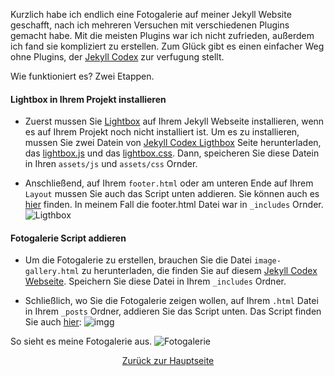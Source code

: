 
Kurzlich habe ich endlich eine Fotogalerie auf meiner Jekyll Website geschafft, nach ich mehreren Versuchen mit verschiedenen Plugins gemacht habe. Mit die meisten Plugins war ich nicht zufrieden, außerdem ich fand sie kompliziert zu erstellen. Zum Glück gibt es einen einfacher Weg ohne Plugins, der [Jekyll Codex](https://jekyllcodex.org/without-plugin/image-gallery/) zur verfugung stellt. 


Wie funktioniert es? Zwei Etappen. 

#### Lightbox in Ihrem Projekt installieren
- Zuerst mussen Sie [Lightbox](https://jekyllcodex.org/without-plugin/lightbox/) auf Ihrem Jekyll Webseite installieren, wenn es auf Ihrem Projekt noch nicht installiert ist. 
Um es zu installieren, mussen Sie zwei Datein von [Jekyll Codex Ligthbox](https://jekyllcodex.org/without-plugin/lightbox/) Seite herunterladen,  das [lightbox.js](https://jekyllcodex.org/without-plugin/lightbox/) und das [lightbox.css](https://jekyllcodex.org/without-plugin/lightbox/). Dann, speicheren Sie diese Datein in Ihren `assets/js` und `assets/css` Ornder. 

- Anschließend, auf Ihrem `footer.html` oder am unteren Ende auf Ihrem `Layout` mussen Sie auch das Script unten addieren. Sie können auch es [hier](https://jekyllcodex.org/without-plugin/lightbox/) finden. In meinem Fall die footer.html Datei war in `_includes` Ornder. 
![Ligthbox](https://user-images.githubusercontent.com/72214216/95009158-19698d00-0620-11eb-94e9-174ba1565b38.PNG)


#### Fotogalerie Script addieren
- Um die Fotogalerie zu erstellen, brauchen Sie die Datei `image-gallery.html` zu herunterladen, die finden Sie auf diesem [Jekyll Codex Webseite]( https://jekyllcodex.org/without-plugin/image-gallery/). Speichern Sie diese Datei in Ihrem `_includes` Ordner.  



- Schließlich, wo Sie die Fotogalerie zeigen wollen, auf Ihrem `.html` Datei in Ihrem `_posts` Ordner, addieren Sie das Script unten. Das Script finden Sie auch [hier]( https://jekyllcodex.org/without-plugin/image-gallery/):
![imgg](https://user-images.githubusercontent.com/72214216/95009168-2e462080-0620-11eb-8526-4f8bf51a05b7.PNG)



So sieht es meine Fotogalerie aus.
![Fotogalerie](https://user-images.githubusercontent.com/72214216/94930132-46a22800-04c6-11eb-95c9-6c86aba54588.PNG)


<center><a href="http://mehrapi.github.io/">Zurück zur Hauptseite</a></center>
